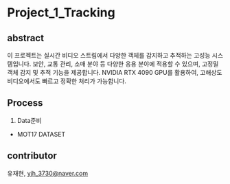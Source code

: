 # Project_1_Tracking

## abstract
이 프로젝트는 실시간 비디오 스트림에서 다양한 객체를 감지하고 추적하는 고성능 시스템입니다. 보안, 교통 관리, 소매 분야 등 다양한 응용 분야에 적용할 수 있으며, 고정밀 객체 감지 및 추적 기능을 제공합니다. NVIDIA RTX 4090 GPU를 활용하여, 고해상도 비디오에서도 빠르고 정확한 처리가 가능합니다.

## Process
1. Data준비
  * MOT17 DATASET

## contributor
유재현, yjh_3730@naver.com